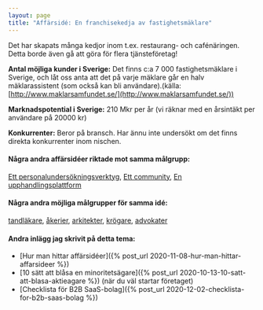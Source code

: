 ```yaml
---
layout: page
title: "Affärsidé: En franchisekedja av fastighetsmäklare"
---
```

Det har skapats många kedjor inom t.ex. restaurang- och cafénäringen. Detta borde även gå att göra för flera tjänsteföretag!

**Antal möjliga kunder i Sverige:** Det finns c:a 7 000 fastighetsmäklare i Sverige, och låt oss anta att det på varje mäklare går en halv mäklarassistent (som också kan bli användare).(källa: [http://www.maklarsamfundet.se/](http://www.maklarsamfundet.se/))

**Marknadspotential i Sverige:** 210 Mkr per år (vi räknar med en årsintäkt per användare på 20000 kr)

**Konkurrenter:** Beror på bransch. Har ännu inte undersökt om det finns direkta konkurrenter inom nischen.

#### Några andra affärsidéer riktade mot samma målgrupp:
[Ett personalundersökningsverktyg](/affarsideer/ett-personalundersokningsverktyg-for-fastighetsmaklare/), [Ett community](/affarsideer/ett-community-for-fastighetsmaklare/), [En upphandlingsplattform](/affarsideer/en-upphandlingsplattform-for-fastighetsmaklare/)


#### Några andra möjliga målgrupper för samma idé:
[tandläkare](/affarsideer/en-franchisekedja-av-tandlakare/), [åkerier](/affarsideer/en-franchisekedja-av-akerier/), [arkitekter](/affarsideer/en-franchisekedja-av-arkitekter/), [krögare](/affarsideer/en-franchisekedja-av-krogare/), [advokater](/affarsideer/en-franchisekedja-av-advokater/)

#### Andra inlägg jag skrivit på detta tema:
- [Hur man hittar affärsidéer]({% post_url 2020-11-08-hur-man-hittar-affarsideer %})
- [10 sätt att blåsa en minoritetsägare]({% post_url 2020-10-13-10-satt-att-blasa-aktieagare %}) (när du väl startar företaget)
- [Checklista för B2B SaaS-bolag]({% post_url 2020-12-02-checklista-for-b2b-saas-bolag %})

